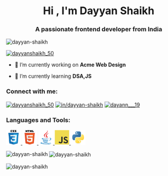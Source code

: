 

<!--
**Dayyan-s/Dayyan-s** is a ✨ _special_ ✨ repository because its `README.md` (this file) appears on your GitHub profile.

Here are some ideas to get you started:

- 🔭 I’m currently working on ...
- 🌱 I’m currently learning ...
- 👯 I’m looking to collaborate on ...
- 🤔 I’m looking for help with ...
- 💬 Ask me about ...
- 📫 How to reach me: ...
- 😄 Pronouns: ...
- ⚡ Fun fact: ..
-->


<h1 align="center">Hi , I'm Dayyan Shaikh</h1>
<h3 align="center">A passionate frontend developer from India</h3>


<p align="left"> <img src="https://komarev.com/ghpvc/?username=dayyan-shaikh&label=Profile%20views&color=0e75b6&style=flat" alt="dayyan-shaikh" /> </p>

<p align="left"> <a href="https://twitter.com/dayyanshaikh_50" target="blank"><img src="https://img.shields.io/twitter/follow/dayyanshaikh_50?logo=twitter&style=for-the-badge" alt="dayyanshaikh_50" /></a> </p>

- 🔭 I’m currently working on **Acme Web Design**

- 🌱 I’m currently learning **DSA,JS**

<h3 align="left">Connect with me:</h3>
<p align="left">
<a href="https://twitter.com/dayyanshaikh_50" target="blank"><img align="center" src="https://raw.githubusercontent.com/rahuldkjain/github-profile-readme-generator/master/src/images/icons/Social/twitter.svg" alt="dayyanshaikh_50" height="30" width="40" /></a>
<a href="https://linkedin.com/in/in/dayyan-shaikh" target="blank"><img align="center" src="https://raw.githubusercontent.com/rahuldkjain/github-profile-readme-generator/master/src/images/icons/Social/linked-in-alt.svg" alt="in/dayyan-shaikh" height="30" width="40" /></a>
<a href="https://instagram.com/dayann___19" target="blank"><img align="center" src="https://raw.githubusercontent.com/rahuldkjain/github-profile-readme-generator/master/src/images/icons/Social/instagram.svg" alt="dayann___19" height="30" width="40" /></a>
</p>

<h3 align="left">Languages and Tools:</h3>
<p align="left"> <a href="https://www.w3schools.com/css/" target="_blank" rel="noreferrer"> <img src="https://raw.githubusercontent.com/devicons/devicon/master/icons/css3/css3-original-wordmark.svg" alt="css3" width="40" height="40"/> </a> <a href="https://www.w3.org/html/" target="_blank" rel="noreferrer"> <img src="https://raw.githubusercontent.com/devicons/devicon/master/icons/html5/html5-original-wordmark.svg" alt="html5" width="40" height="40"/> </a> <a href="https://www.java.com" target="_blank" rel="noreferrer"> <img src="https://raw.githubusercontent.com/devicons/devicon/master/icons/java/java-original.svg" alt="java" width="40" height="40"/> </a> <a href="https://developer.mozilla.org/en-US/docs/Web/JavaScript" target="_blank" rel="noreferrer"> <img src="https://raw.githubusercontent.com/devicons/devicon/master/icons/javascript/javascript-original.svg" alt="javascript" width="40" height="40"/> </a> <a href="https://www.python.org" target="_blank" rel="noreferrer"> <img src="https://raw.githubusercontent.com/devicons/devicon/master/icons/python/python-original.svg" alt="python" width="40" height="40"/> </a> </p>

<p><img align="left" src="https://github-readme-stats.vercel.app/api/top-langs?username=dayyan-shaikh&show_icons=true&locale=en&layout=compact" alt="dayyan-shaikh" /></p>

<p>&nbsp;<img align="center" src="https://github-readme-stats.vercel.app/api?username=dayyan-shaikh&show_icons=true&locale=en" alt="dayyan-shaikh" /></p>

<p><img align="center" src="https://github-readme-streak-stats.herokuapp.com/?user=dayyan-shaikh&" alt="dayyan-shaikh" /></p>
